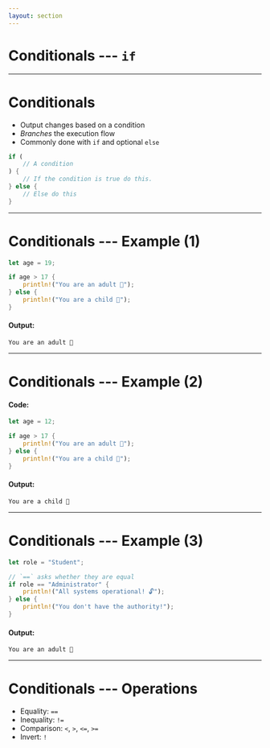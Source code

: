 ```yaml
---
layout: section
---
```


# Conditionals --- `if`

---

# Conditionals

* Output changes based on a condition
* *Branches* the execution flow
* Commonly done with `if` and optional `else`

```rust
if (
    // A condition
) {
    // If the condition is true do this.
} else {
    // Else do this
}
```

---

# Conditionals --- Example (1)

```rust {all|1|3|4}
let age = 19;

if age > 17 {
    println!("You are an adult 👩");
} else {
    println!("You are a child 🧒");
}
```

#### Output:

```
You are an adult 👩
```

---

# Conditionals --- Example (2)

#### Code:

```rust {all|1|3|4}
let age = 12;

if age > 17 {
    println!("You are an adult 👩");
} else {
    println!("You are a child 🧒");
}
```

#### Output:

``` 
You are a child 🧒
```

---

# Conditionals --- Example (3)

```rust {1|3|4}
let role = "Student";

// `==` asks whether they are equal
if role == "Administrator" {
    println!("All systems operational! 🔓");
} else {
    println!("You don't have the authority!");
}
```

#### Output:

```
You are an adult 👩
```

---

# Conditionals --- Operations

- Equality: `==`
- Inequality: `!=`
- Comparison: `<`, `>`, `<=`, `>=`
- Invert: `!`
